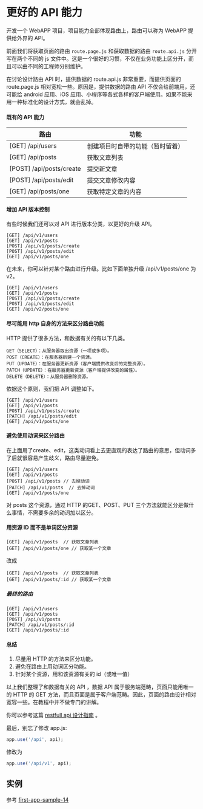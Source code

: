 # 更好的 API 能力

开发一个 WebAPP 项目，项目能力全部体现路由上，路由可以称为 WebAPP 提供给外界的 API。

前面我们将获取页面的路由 `route.page.js` 和获取数据的路由 `route.api.js` 分开写在两个不同的 js 文件中。这是一个很好的习惯，不仅在业务功能上区分开，而且可以由不同的工程师分别维护。

在讨论设计路由 API 时，提供数据的 route.api.js 非常重要，而提供页面的 route.page.js 相对宽松一些。原因是，提供数据的路由 API 不仅会给前端用，还可能给 android 应用、iOS 应用、小程序等各式各样的客户端使用。如果不能采用一种标准化的设计方式，就会乱掉。

#### 既有的 API 能力

路由|功能
---|---
[GET] /api/users | 创建项目时自带的功能（暂时留着）
[GET] /api/posts | 获取文章列表
[POST] /api/posts/create | 提交新文章
[POST] /api/posts/edit | 提交文章修改内容
[GET] /api/posts/one | 获取特定文章的内容

#### 增加 API 版本控制

有些时候我们还可以对 API 进行版本分类，以更好的升级 API。

```
[GET] /api/v1/users
[GET] /api/v1/posts
[POST] /api/v1/posts/create
[POST] /api/v1/posts/edit
[GET] /api/v1/posts/one
```

在未来，你可以针对某个路由进行升级。比如下面单独升级 /api/v1/posts/one 为 v2。

```
[GET] /api/v1/users
[GET] /api/v1/posts
[POST] /api/v1/posts/create
[POST] /api/v1/posts/edit
[GET] /api/v2/posts/one
```
#### 尽可能用 http 自身的方法来区分路由功能

HTTP 提供了很多方法，和数据有关的有以下几类。

```
GET（SELECT）：从服务器取出资源（一项或多项）。
POST（CREATE）：在服务器新建一个资源。
PUT（UPDATE）：在服务器更新资源（客户端提供改变后的完整资源）。
PATCH（UPDATE）：在服务器更新资源（客户端提供改变的属性）。
DELETE（DELETE）：从服务器删除资源。
```

依据这个原则，我们把 API 调整如下。

```
[GET] /api/v1/users
[GET] /api/v1/posts
[POST] /api/v1/posts/create
[PATCH] /api/v1/posts/edit
[GET] /api/v1/posts/one
```

#### 避免使用动词来区分路由

在上面用了create、edit，这类动词看上去更直观的表达了路由的意思，但动词多了后就很容易产生歧义，路由尽量避免。

```
[GET] /api/v1/users
[GET] /api/v1/posts  
[POST] /api/v1/posts // 去掉动词
[PATCH] /api/v1/posts  // 去掉动词
[GET] /api/v1/posts/one
```

对 posts 这个资源，通过 HTTP 的GET、POST、PUT 三个方法就能区分是做什么事情，不需要多余的动词加以区分。

#### 用资源 ID 而不是单词区分资源

```
[GET] /api/v1/posts  // 获取文章列表
[GET] /api/v1/posts/one // 获取某一个文章
```

改成

```
[GET] /api/v1/posts  // 获取文章列表
[GET] /api/v1/posts/:id // 获取某一个文章
```

##### 最终的路由

```
[GET] /api/v1/users
[GET] /api/v1/posts  
[POST] /api/v1/posts
[PATCH] /api/v1/posts/:id
[GET] /api/v1/posts/:id
```

#### 总结

1. 尽量用 HTTP 的方法来区分功能。
2. 避免在路由上用动词区分功能。
3. 针对某个资源，用和该资源有关的 id（或唯一值）

以上我们整理了和数据有关的 API ，数据 API 属于服务端范畴，页面只能用唯一的 HTTP 的 GET 方法，而且页面是属于客户端范畴。因此，页面的路由设计相对宽容一些。在教程中并不做专门的讲解。

你可以参考这篇 [restfull api 设计指南](http://www.ruanyifeng.com/blog/2014/05/restful_api.html) 。

最后，别忘了修改 app.js:

```js
app.use('/api', api);
```

修改为

```js
app.use('/api/v1', api);
```

## 实例

参考 [first-app-sample-14](https://github.com/xugy0926/learn-webapp-sample/tree/master/first-app-sample-14)
